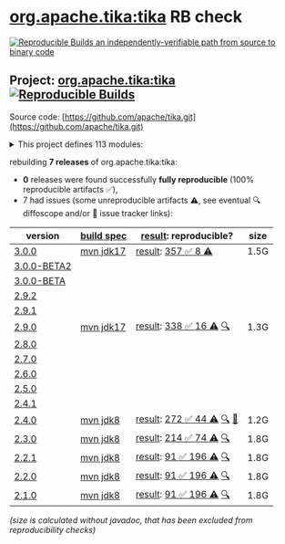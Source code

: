 [org.apache.tika:tika](https://central.sonatype.com/artifact/org.apache.tika/tika/versions) RB check
=======

[![Reproducible Builds](https://reproducible-builds.org/images/logos/rb.svg) an independently-verifiable path from source to binary code](https://reproducible-builds.org/)

## Project: [org.apache.tika:tika](https://central.sonatype.com/artifact/org.apache.tika/tika/versions) [![Reproducible Builds](https://img.shields.io/endpoint?url=https://raw.githubusercontent.com/jvm-repo-rebuild/reproducible-central/master/content/org/apache/tika/badge.json)](https://github.com/jvm-repo-rebuild/reproducible-central/blob/master/content/org/apache/tika/README.md)

Source code: [https://github.com/apache/tika.git](https://github.com/apache/tika.git)

<details><summary>This project defines 113 modules:</summary>

* [org.apache.tika:tika](https://central.sonatype.com/artifact/org.apache.tika/tika/overview)
* [org.apache.tika:tika-age-recogniser](https://central.sonatype.com/artifact/org.apache.tika/tika-age-recogniser/overview)
* [org.apache.tika:tika-app](https://central.sonatype.com/artifact/org.apache.tika/tika-app/overview)
* [org.apache.tika:tika-async-cli](https://central.sonatype.com/artifact/org.apache.tika/tika-async-cli/overview)
* [org.apache.tika:tika-batch](https://central.sonatype.com/artifact/org.apache.tika/tika-batch/overview)
* [org.apache.tika:tika-bom](https://central.sonatype.com/artifact/org.apache.tika/tika-bom/overview)
* [org.apache.tika:tika-bundle-standard](https://central.sonatype.com/artifact/org.apache.tika/tika-bundle-standard/overview)
* [org.apache.tika:tika-bundles](https://central.sonatype.com/artifact/org.apache.tika/tika-bundles/overview)
* [org.apache.tika:tika-core](https://central.sonatype.com/artifact/org.apache.tika/tika-core/overview)
* [org.apache.tika:tika-detector-siegfried](https://central.sonatype.com/artifact/org.apache.tika/tika-detector-siegfried/overview)
* [org.apache.tika:tika-detectors](https://central.sonatype.com/artifact/org.apache.tika/tika-detectors/overview)
* [org.apache.tika:tika-dl](https://central.sonatype.com/artifact/org.apache.tika/tika-dl/overview)
* [org.apache.tika:tika-emitter-az-blob](https://central.sonatype.com/artifact/org.apache.tika/tika-emitter-az-blob/overview)
* [org.apache.tika:tika-emitter-fs](https://central.sonatype.com/artifact/org.apache.tika/tika-emitter-fs/overview)
* [org.apache.tika:tika-emitter-gcs](https://central.sonatype.com/artifact/org.apache.tika/tika-emitter-gcs/overview)
* [org.apache.tika:tika-emitter-jdbc](https://central.sonatype.com/artifact/org.apache.tika/tika-emitter-jdbc/overview)
* [org.apache.tika:tika-emitter-kafka](https://central.sonatype.com/artifact/org.apache.tika/tika-emitter-kafka/overview)
* [org.apache.tika:tika-emitter-opensearch](https://central.sonatype.com/artifact/org.apache.tika/tika-emitter-opensearch/overview)
* [org.apache.tika:tika-emitter-s3](https://central.sonatype.com/artifact/org.apache.tika/tika-emitter-s3/overview)
* [org.apache.tika:tika-emitter-solr](https://central.sonatype.com/artifact/org.apache.tika/tika-emitter-solr/overview)
* [org.apache.tika:tika-emitters](https://central.sonatype.com/artifact/org.apache.tika/tika-emitters/overview)
* [org.apache.tika:tika-eval](https://central.sonatype.com/artifact/org.apache.tika/tika-eval/overview)
* [org.apache.tika:tika-eval-app](https://central.sonatype.com/artifact/org.apache.tika/tika-eval-app/overview)
* [org.apache.tika:tika-eval-core](https://central.sonatype.com/artifact/org.apache.tika/tika-eval-core/overview)
* [org.apache.tika:tika-example](https://central.sonatype.com/artifact/org.apache.tika/tika-example/overview)
* [org.apache.tika:tika-fetcher-az-blob](https://central.sonatype.com/artifact/org.apache.tika/tika-fetcher-az-blob/overview)
* [org.apache.tika:tika-fetcher-gcs](https://central.sonatype.com/artifact/org.apache.tika/tika-fetcher-gcs/overview)
* [org.apache.tika:tika-fetcher-http](https://central.sonatype.com/artifact/org.apache.tika/tika-fetcher-http/overview)
* [org.apache.tika:tika-fetcher-microsoft-graph](https://central.sonatype.com/artifact/org.apache.tika/tika-fetcher-microsoft-graph/overview)
* [org.apache.tika:tika-fetcher-s3](https://central.sonatype.com/artifact/org.apache.tika/tika-fetcher-s3/overview)
* [org.apache.tika:tika-fetchers](https://central.sonatype.com/artifact/org.apache.tika/tika-fetchers/overview)
* [org.apache.tika:tika-fuzzing](https://central.sonatype.com/artifact/org.apache.tika/tika-fuzzing/overview)
* [org.apache.tika:tika-grpc](https://central.sonatype.com/artifact/org.apache.tika/tika-grpc/overview)
* [org.apache.tika:tika-handler-boilerpipe](https://central.sonatype.com/artifact/org.apache.tika/tika-handler-boilerpipe/overview)
* [org.apache.tika:tika-handlers](https://central.sonatype.com/artifact/org.apache.tika/tika-handlers/overview)
* [org.apache.tika:tika-httpclient-commons](https://central.sonatype.com/artifact/org.apache.tika/tika-httpclient-commons/overview)
* [org.apache.tika:tika-integration-tests](https://central.sonatype.com/artifact/org.apache.tika/tika-integration-tests/overview)
* [org.apache.tika:tika-java7](https://central.sonatype.com/artifact/org.apache.tika/tika-java7/overview)
* [org.apache.tika:tika-langdetect](https://central.sonatype.com/artifact/org.apache.tika/tika-langdetect/overview)
* [org.apache.tika:tika-langdetect-lingo24](https://central.sonatype.com/artifact/org.apache.tika/tika-langdetect-lingo24/overview)
* [org.apache.tika:tika-langdetect-mitll-text](https://central.sonatype.com/artifact/org.apache.tika/tika-langdetect-mitll-text/overview)
* [org.apache.tika:tika-langdetect-opennlp](https://central.sonatype.com/artifact/org.apache.tika/tika-langdetect-opennlp/overview)
* [org.apache.tika:tika-langdetect-optimaize](https://central.sonatype.com/artifact/org.apache.tika/tika-langdetect-optimaize/overview)
* [org.apache.tika:tika-langdetect-test-commons](https://central.sonatype.com/artifact/org.apache.tika/tika-langdetect-test-commons/overview)
* [org.apache.tika:tika-langdetect-tika](https://central.sonatype.com/artifact/org.apache.tika/tika-langdetect-tika/overview)
* [org.apache.tika:tika-parent](https://central.sonatype.com/artifact/org.apache.tika/tika-parent/overview)
* [org.apache.tika:tika-parser-advancedmedia-module](https://central.sonatype.com/artifact/org.apache.tika/tika-parser-advancedmedia-module/overview)
* [org.apache.tika:tika-parser-advancedmedia-package](https://central.sonatype.com/artifact/org.apache.tika/tika-parser-advancedmedia-package/overview)
* [org.apache.tika:tika-parser-apple-module](https://central.sonatype.com/artifact/org.apache.tika/tika-parser-apple-module/overview)
* [org.apache.tika:tika-parser-audiovideo-module](https://central.sonatype.com/artifact/org.apache.tika/tika-parser-audiovideo-module/overview)
* [org.apache.tika:tika-parser-cad-module](https://central.sonatype.com/artifact/org.apache.tika/tika-parser-cad-module/overview)
* [org.apache.tika:tika-parser-code-module](https://central.sonatype.com/artifact/org.apache.tika/tika-parser-code-module/overview)
* [org.apache.tika:tika-parser-crypto-module](https://central.sonatype.com/artifact/org.apache.tika/tika-parser-crypto-module/overview)
* [org.apache.tika:tika-parser-digest-commons](https://central.sonatype.com/artifact/org.apache.tika/tika-parser-digest-commons/overview)
* [org.apache.tika:tika-parser-font-module](https://central.sonatype.com/artifact/org.apache.tika/tika-parser-font-module/overview)
* [org.apache.tika:tika-parser-html-commons](https://central.sonatype.com/artifact/org.apache.tika/tika-parser-html-commons/overview)
* [org.apache.tika:tika-parser-html-module](https://central.sonatype.com/artifact/org.apache.tika/tika-parser-html-module/overview)
* [org.apache.tika:tika-parser-image-module](https://central.sonatype.com/artifact/org.apache.tika/tika-parser-image-module/overview)
* [org.apache.tika:tika-parser-jdbc-commons](https://central.sonatype.com/artifact/org.apache.tika/tika-parser-jdbc-commons/overview)
* [org.apache.tika:tika-parser-mail-commons](https://central.sonatype.com/artifact/org.apache.tika/tika-parser-mail-commons/overview)
* [org.apache.tika:tika-parser-mail-module](https://central.sonatype.com/artifact/org.apache.tika/tika-parser-mail-module/overview)
* [org.apache.tika:tika-parser-microsoft-module](https://central.sonatype.com/artifact/org.apache.tika/tika-parser-microsoft-module/overview)
* [org.apache.tika:tika-parser-miscoffice-module](https://central.sonatype.com/artifact/org.apache.tika/tika-parser-miscoffice-module/overview)
* [org.apache.tika:tika-parser-news-module](https://central.sonatype.com/artifact/org.apache.tika/tika-parser-news-module/overview)
* [org.apache.tika:tika-parser-nlp-module](https://central.sonatype.com/artifact/org.apache.tika/tika-parser-nlp-module/overview)
* [org.apache.tika:tika-parser-nlp-package](https://central.sonatype.com/artifact/org.apache.tika/tika-parser-nlp-package/overview)
* [org.apache.tika:tika-parser-ocr-module](https://central.sonatype.com/artifact/org.apache.tika/tika-parser-ocr-module/overview)
* [org.apache.tika:tika-parser-pdf-module](https://central.sonatype.com/artifact/org.apache.tika/tika-parser-pdf-module/overview)
* [org.apache.tika:tika-parser-pkg-module](https://central.sonatype.com/artifact/org.apache.tika/tika-parser-pkg-module/overview)
* [org.apache.tika:tika-parser-scientific-module](https://central.sonatype.com/artifact/org.apache.tika/tika-parser-scientific-module/overview)
* [org.apache.tika:tika-parser-scientific-package](https://central.sonatype.com/artifact/org.apache.tika/tika-parser-scientific-package/overview)
* [org.apache.tika:tika-parser-sqlite3-module](https://central.sonatype.com/artifact/org.apache.tika/tika-parser-sqlite3-module/overview)
* [org.apache.tika:tika-parser-sqlite3-package](https://central.sonatype.com/artifact/org.apache.tika/tika-parser-sqlite3-package/overview)
* [org.apache.tika:tika-parser-text-module](https://central.sonatype.com/artifact/org.apache.tika/tika-parser-text-module/overview)
* [org.apache.tika:tika-parser-webarchive-module](https://central.sonatype.com/artifact/org.apache.tika/tika-parser-webarchive-module/overview)
* [org.apache.tika:tika-parser-xml-module](https://central.sonatype.com/artifact/org.apache.tika/tika-parser-xml-module/overview)
* [org.apache.tika:tika-parser-xmp-commons](https://central.sonatype.com/artifact/org.apache.tika/tika-parser-xmp-commons/overview)
* [org.apache.tika:tika-parser-zip-commons](https://central.sonatype.com/artifact/org.apache.tika/tika-parser-zip-commons/overview)
* [org.apache.tika:tika-parsers](https://central.sonatype.com/artifact/org.apache.tika/tika-parsers/overview)
* [org.apache.tika:tika-parsers-extended](https://central.sonatype.com/artifact/org.apache.tika/tika-parsers-extended/overview)
* [org.apache.tika:tika-parsers-extended-integration-tests](https://central.sonatype.com/artifact/org.apache.tika/tika-parsers-extended-integration-tests/overview)
* [org.apache.tika:tika-parsers-ml](https://central.sonatype.com/artifact/org.apache.tika/tika-parsers-ml/overview)
* [org.apache.tika:tika-parsers-standard](https://central.sonatype.com/artifact/org.apache.tika/tika-parsers-standard/overview)
* [org.apache.tika:tika-parsers-standard-modules](https://central.sonatype.com/artifact/org.apache.tika/tika-parsers-standard-modules/overview)
* [org.apache.tika:tika-parsers-standard-package](https://central.sonatype.com/artifact/org.apache.tika/tika-parsers-standard-package/overview)
* [org.apache.tika:tika-pipes](https://central.sonatype.com/artifact/org.apache.tika/tika-pipes/overview)
* [org.apache.tika:tika-pipes-iterator-az-blob](https://central.sonatype.com/artifact/org.apache.tika/tika-pipes-iterator-az-blob/overview)
* [org.apache.tika:tika-pipes-iterator-csv](https://central.sonatype.com/artifact/org.apache.tika/tika-pipes-iterator-csv/overview)
* [org.apache.tika:tika-pipes-iterator-gcs](https://central.sonatype.com/artifact/org.apache.tika/tika-pipes-iterator-gcs/overview)
* [org.apache.tika:tika-pipes-iterator-jdbc](https://central.sonatype.com/artifact/org.apache.tika/tika-pipes-iterator-jdbc/overview)
* [org.apache.tika:tika-pipes-iterator-json](https://central.sonatype.com/artifact/org.apache.tika/tika-pipes-iterator-json/overview)
* [org.apache.tika:tika-pipes-iterator-kafka](https://central.sonatype.com/artifact/org.apache.tika/tika-pipes-iterator-kafka/overview)
* [org.apache.tika:tika-pipes-iterator-s3](https://central.sonatype.com/artifact/org.apache.tika/tika-pipes-iterator-s3/overview)
* [org.apache.tika:tika-pipes-iterator-solr](https://central.sonatype.com/artifact/org.apache.tika/tika-pipes-iterator-solr/overview)
* [org.apache.tika:tika-pipes-iterators](https://central.sonatype.com/artifact/org.apache.tika/tika-pipes-iterators/overview)
* [org.apache.tika:tika-pipes-kafka-integration-tests](https://central.sonatype.com/artifact/org.apache.tika/tika-pipes-kafka-integration-tests/overview)
* [org.apache.tika:tika-pipes-opensearch-integration-tests](https://central.sonatype.com/artifact/org.apache.tika/tika-pipes-opensearch-integration-tests/overview)
* [org.apache.tika:tika-pipes-reporter-fs-status](https://central.sonatype.com/artifact/org.apache.tika/tika-pipes-reporter-fs-status/overview)
* [org.apache.tika:tika-pipes-reporter-jdbc](https://central.sonatype.com/artifact/org.apache.tika/tika-pipes-reporter-jdbc/overview)
* [org.apache.tika:tika-pipes-reporter-opensearch](https://central.sonatype.com/artifact/org.apache.tika/tika-pipes-reporter-opensearch/overview)
* [org.apache.tika:tika-pipes-reporters](https://central.sonatype.com/artifact/org.apache.tika/tika-pipes-reporters/overview)
* [org.apache.tika:tika-pipes-s3-integration-tests](https://central.sonatype.com/artifact/org.apache.tika/tika-pipes-s3-integration-tests/overview)
* [org.apache.tika:tika-pipes-solr-integration-tests](https://central.sonatype.com/artifact/org.apache.tika/tika-pipes-solr-integration-tests/overview)
* [org.apache.tika:tika-resource-loading-tests](https://central.sonatype.com/artifact/org.apache.tika/tika-resource-loading-tests/overview)
* [org.apache.tika:tika-serialization](https://central.sonatype.com/artifact/org.apache.tika/tika-serialization/overview)
* [org.apache.tika:tika-server](https://central.sonatype.com/artifact/org.apache.tika/tika-server/overview)
* [org.apache.tika:tika-server-client](https://central.sonatype.com/artifact/org.apache.tika/tika-server-client/overview)
* [org.apache.tika:tika-server-core](https://central.sonatype.com/artifact/org.apache.tika/tika-server-core/overview)
* [org.apache.tika:tika-server-eval](https://central.sonatype.com/artifact/org.apache.tika/tika-server-eval/overview)
* [org.apache.tika:tika-server-standard](https://central.sonatype.com/artifact/org.apache.tika/tika-server-standard/overview)
* [org.apache.tika:tika-transcribe-aws](https://central.sonatype.com/artifact/org.apache.tika/tika-transcribe-aws/overview)
* [org.apache.tika:tika-translate](https://central.sonatype.com/artifact/org.apache.tika/tika-translate/overview)
* [org.apache.tika:tika-xmp](https://central.sonatype.com/artifact/org.apache.tika/tika-xmp/overview)
</details>

rebuilding **7 releases** of org.apache.tika:tika:
- **0** releases were found successfully **fully reproducible** (100% reproducible artifacts :white_check_mark:),
- 7 had issues (some unreproducible artifacts :warning:, see eventual :mag: diffoscope and/or :memo: issue tracker links):

| version | [build spec](/BUILDSPEC.md) | [result](https://reproducible-builds.org/docs/jvm/): reproducible? | size |
| -- | --------- | ------ | -- |
| [3.0.0](https://central.sonatype.com/artifact/org.apache.tika/tika/3.0.0/pom) | [mvn jdk17](tika-3.0.0.buildspec) | [result](tika-3.0.0.buildinfo): [357 :white_check_mark:  8 :warning:](tika-3.0.0.buildcompare) | 1.5G |
| [3.0.0-BETA2](https://central.sonatype.com/artifact/org.apache.tika/tika/3.0.0-BETA2/pom) | | | |
| [3.0.0-BETA](https://central.sonatype.com/artifact/org.apache.tika/tika/3.0.0-BETA/pom) | | | |
| [2.9.2](https://central.sonatype.com/artifact/org.apache.tika/tika/2.9.2/pom) | | | |
| [2.9.1](https://central.sonatype.com/artifact/org.apache.tika/tika/2.9.1/pom) | | | |
| [2.9.0](https://central.sonatype.com/artifact/org.apache.tika/tika/2.9.0/pom) | [mvn jdk17](tika-2.9.0.buildspec) | [result](tika-2.9.0.buildinfo): [338 :white_check_mark:  16 :warning:](tika-2.9.0.buildcompare) [:mag:](tika-2.9.0.diffoscope) | 1.3G |
| [2.8.0](https://central.sonatype.com/artifact/org.apache.tika/tika/2.8.0/pom) | | | |
| [2.7.0](https://central.sonatype.com/artifact/org.apache.tika/tika/2.7.0/pom) | | | |
| [2.6.0](https://central.sonatype.com/artifact/org.apache.tika/tika/2.6.0/pom) | | | |
| [2.5.0](https://central.sonatype.com/artifact/org.apache.tika/tika/2.5.0/pom) | | | |
| [2.4.1](https://central.sonatype.com/artifact/org.apache.tika/tika/2.4.1/pom) | | | |
| [2.4.0](https://central.sonatype.com/artifact/org.apache.tika/tika/2.4.0/pom) | [mvn jdk8](tika-2.4.0.buildspec) | [result](tika-2.4.0.buildinfo): [272 :white_check_mark:  44 :warning:](tika-2.4.0.buildcompare) [:mag:](tika-2.4.0.diffoscope) [:memo:](https://github.com/apache/tika/commit/57d29fb6633a3c65fd40a29b93287f4d4695727d) | 1.2G |
| [2.3.0](https://central.sonatype.com/artifact/org.apache.tika/tika/2.3.0/pom) | [mvn jdk8](tika-2.3.0.buildspec) | [result](tika-2.3.0.buildinfo): [214 :white_check_mark:  74 :warning:](tika-2.3.0.buildcompare) [:mag:](tika-2.3.0.diffoscope) | 1.8G |
| [2.2.1](https://central.sonatype.com/artifact/org.apache.tika/tika/2.2.1/pom) | [mvn jdk8](tika-2.2.1.buildspec) | [result](tika-2.2.1.buildinfo): [91 :white_check_mark:  196 :warning:](tika-2.2.1.buildcompare) [:mag:](tika-2.2.1.diffoscope) | 1.8G |
| [2.2.0](https://central.sonatype.com/artifact/org.apache.tika/tika/2.2.0/pom) | [mvn jdk8](tika-2.2.0.buildspec) | [result](tika-2.2.0.buildinfo): [91 :white_check_mark:  196 :warning:](tika-2.2.0.buildcompare) [:mag:](tika-2.2.0.diffoscope) | 1.8G |
| [2.1.0](https://central.sonatype.com/artifact/org.apache.tika/tika/2.1.0/pom) | [mvn jdk8](tika-2.1.0.buildspec) | [result](tika-2.1.0.buildinfo): [91 :white_check_mark:  196 :warning:](tika-2.1.0.buildcompare) [:mag:](tika-2.1.0.diffoscope) | 1.8G |

<i>(size is calculated without javadoc, that has been excluded from reproducibility checks)</i>
